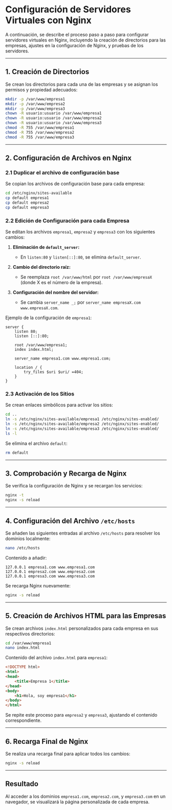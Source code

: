 # Configuración de Servidores Virtuales con Nginx

A continuación, se describe el proceso paso a paso para configurar servidores virtuales en Nginx, incluyendo la creación de directorios para las empresas, ajustes en la configuración de Nginx, y pruebas de los servidores.

---

## 1. Creación de Directorios

Se crean los directorios para cada una de las empresas y se asignan los permisos y propiedad adecuados:

```bash
mkdir -p /var/www/empresa1
mkdir -p /var/www/empresa2
mkdir -p /var/www/empresa3
chown -R usuario:usuario /var/www/empresa1
chown -R usuario:usuario /var/www/empresa2
chown -R usuario:usuario /var/www/empresa3
chmod -R 755 /var/www/empresa1
chmod -R 755 /var/www/empresa2
chmod -R 755 /var/www/empresa3
```

---

## 2. Configuración de Archivos en Nginx

### 2.1 Duplicar el archivo de configuración base

Se copian los archivos de configuración base para cada empresa:

```bash
cd /etc/nginx/sites-available
cp default empresa1
cp default empresa2
cp default empresa3
```

### 2.2 Edición de Configuración para cada Empresa

Se editan los archivos `empresa1`, `empresa2` y `empresa3` con los siguientes cambios:

1. **Eliminación de `default_server`:**
   - En `listen:80` y `listen[::]:80`, se elimina `default_server`.

2. **Cambio del directorio raíz:**
   - Se reemplaza `root /var/www/html` por `root /var/www/empresaX` (donde X es el número de la empresa).

3. **Configuración del nombre del servidor:**
   - Se cambia `server_name _;` por `server_name empresaX.com www.empresaX.com`.

Ejemplo de la configuración de `empresa1`:
```nginx
server {
    listen 80;
    listen [::]:80;

    root /var/www/empresa1;
    index index.html;

    server_name empresa1.com www.empresa1.com;

    location / {
        try_files $uri $uri/ =404;
    }
}
```

### 2.3 Activación de los Sitios

Se crean enlaces simbólicos para activar los sitios:

```bash
cd ..
ln -s /etc/nginx/sites-available/empresa1 /etc/nginx/sites-enabled/
ln -s /etc/nginx/sites-available/empresa2 /etc/nginx/sites-enabled/
ln -s /etc/nginx/sites-available/empresa3 /etc/nginx/sites-enabled/
ls -l
```

Se elimina el archivo `default`:

```bash
rm default
```

---

## 3. Comprobación y Recarga de Nginx

Se verifica la configuración de Nginx y se recargan los servicios:

```bash
nginx -t
nginx -s reload
```

---

## 4. Configuración del Archivo `/etc/hosts`

Se añaden las siguientes entradas al archivo `/etc/hosts` para resolver los dominios localmente:

```bash
nano /etc/hosts
```

Contenido a añadir:
```plaintext
127.0.0.1 empresa1.com www.empresa1.com
127.0.0.1 empresa2.com www.empresa2.com
127.0.0.1 empresa3.com www.empresa3.com
```

Se recarga Nginx nuevamente:

```bash
nginx -s reload
```

---

## 5. Creación de Archivos HTML para las Empresas

Se crean archivos `index.html` personalizados para cada empresa en sus respectivos directorios:

```bash
cd /var/www/empresa1
nano index.html
```

Contenido del archivo `index.html` para `empresa1`:
```html
<!DOCTYPE html>
<html>
<head>
    <title>Empresa 1</title>
</head>
<body>
    <h1>Hola, soy empresa1</h1>
</body>
</html>
```

Se repite este proceso para `empresa2` y `empresa3`, ajustando el contenido correspondiente.

---

## 6. Recarga Final de Nginx

Se realiza una recarga final para aplicar todos los cambios:

```bash
nginx -s reload
```

---

## Resultado

Al acceder a los dominios `empresa1.com`, `empresa2.com`, y `empresa3.com` en un navegador, se visualizará la página personalizada de cada empresa.
```
